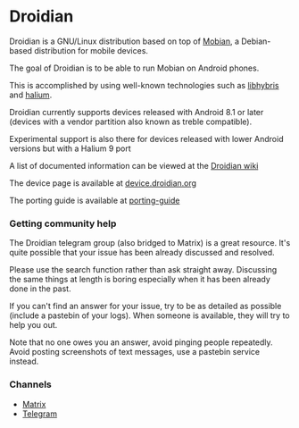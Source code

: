 Droidian
========

Droidian is a GNU/Linux distribution based on top of [Mobian](https://mobian-project.org), a Debian-based distribution for mobile devices.

The goal of Droidian is to be able to run Mobian on Android phones.

This is accomplished by using well-known technologies such as [libhybris](https://github.com/libhybris/libhybris) and [halium](https://halium.org).

Droidian currently supports devices released with Android 8.1 or later (devices with a vendor partition also known as treble compatible).

Experimental support is also there for devices released with lower Android versions but with a Halium 9 port

A list of documented information can be viewed at the [Droidian wiki](https://github.com/droidian/droidian/wiki)

The device page is available at [device.droidian.org](https://devices.droidian.org)

The porting guide is available at [porting-guide](https://github.com/droidian/porting-guide)

### Getting community help

The Droidian telegram group (also bridged to Matrix) is a great resource. It's quite possible that your issue has been already discussed and resolved.

Please use the search function rather than ask straight away. Discussing the same things at length is boring especially when it has been already done in the past.

If you can't find an answer for your issue, try to be as detailed as possible (include a pastebin of your logs). When someone is available, they will try to help you out.

Note that no one owes you an answer, avoid pinging people repeatedly. Avoid posting screenshots of text messages, use a pastebin service instead.

### Channels

* [Matrix](https://matrix.to/#/#droidian:matrix.org) 
* [Telegram](https://t.me/DroidianLinux)
